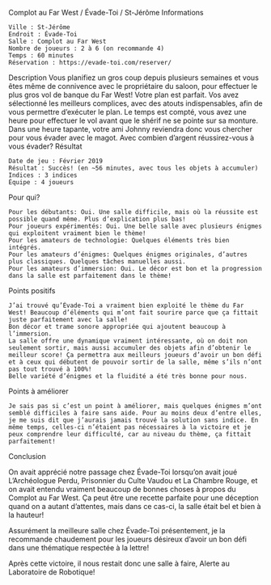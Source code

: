 
Complot au Far West / Évade-Toi / St-Jérôme
Informations

    Ville : St-Jérôme
    Endroit : Évade-Toi
    Salle : Complot au Far West
    Nombre de joueurs : 2 à 6 (on recommande 4)
    Temps : 60 minutes
    Réservation : https://evade-toi.com/reserver/

 
Description
Vous planifiez un gros coup depuis plusieurs semaines et vous êtes même de connivence avec le propriétaire du saloon, pour effectuer le plus gros vol de banque du Far West! Votre plan est parfait. Vos avez sélectionné les meilleurs complices, avec des atouts indispensables, afin de vous permettre d’exécuter le plan. Le temps est compté, vous avez une heure pour effectuer le vol avant que le shérif ne se pointe sur sa monture. Dans une heure tapante, votre ami Johnny reviendra donc vous chercher pour vous évader avec le magot. Avec combien d’argent réussirez-vous à vous évader?
Résultat

    Date de jeu : Février 2019
    Résultat : Succès! (en ~56 minutes, avec tous les objets à accumuler)
    Indices : 3 indices
    Équipe : 4 joueurs

Pour qui?

    Pour les débutants: Oui. Une salle difficile, mais où la réussite est possible quand même. Plus d’explication plus bas!
    Pour joueurs expérimentés: Oui. Une belle salle avec plusieurs énigmes qui exploitent vraiment bien le thème!
    Pour les amateurs de technologie: Quelques éléments très bien intégrés.
    Pour les amateurs d’énigmes: Quelques énigmes originales, d’autres plus classiques. Quelques tâches manuelles aussi.
    Pour les amateurs d’immersion: Oui. Le décor est bon et la progression dans la salle est parfaitement dans le thème!

 Points positifs

    J’ai trouvé qu’Évade-Toi a vraiment bien exploité le thème du Far West! Beaucoup d’éléments qui m’ont fait sourire parce que ça fittait juste parfaitement avec la salle!
    Bon décor et trame sonore appropriée qui ajoutent beaucoup à l’immersion.
    La salle offre une dynamique vraiment intéressante, où on doit non seulement sortir, mais aussi accumuler des objets afin d’obtenir le meilleur score! Ça permettra aux meilleurs joueurs d’avoir un bon défi et à ceux qui débutent de pouvoir sortir de la salle, même s’ils n’ont pas tout trouvé à 100%!
    Belle variété d’énigmes et la fluidité a été très bonne pour nous.

Points à améliorer

    Je sais pas si c’est un point à améliorer, mais quelques énigmes m’ont semblé difficiles à faire sans aide. Pour au moins deux d’entre elles, je me suis dit que j’aurais jamais trouvé la solution sans indice. En même temps, celles-ci n’étaient pas nécessaires à la victoire et je peux comprendre leur difficulté, car au niveau du thème, ça fittait parfaitement!

Conclusion

On avait apprécié notre passage chez Évade-Toi lorsqu’on avait joué L’Archéologue Perdu, Prisonnier du Culte Vaudou et La Chambre Rouge, et on avait entendu vraiment beaucoup de bonnes choses à propos du Complot au Far West. Ça peut être une recette parfaite pour une déception quand on a autant d’attentes, mais dans ce cas-ci, la salle était bel et bien à la hauteur!

Assurément la meilleure salle chez Évade-Toi présentement, je la recommande chaudement pour les joueurs désireux d’avoir un bon défi dans une thématique respectée à la lettre!

Après cette victoire, il nous restait donc une salle à faire, Alerte au Laboratoire de Robotique!

